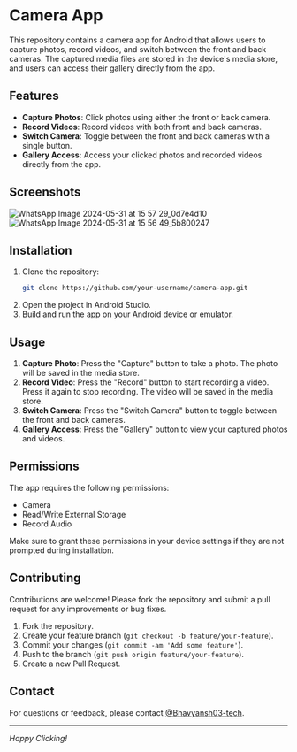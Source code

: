 # Camera App

This repository contains a camera app for Android that allows users to capture photos, record videos, and switch between the front and back cameras. The captured media files are stored in the device's media store, and users can access their gallery directly from the app.

## Features

- **Capture Photos**: Click photos using either the front or back camera.
- **Record Videos**: Record videos with both front and back cameras.
- **Switch Camera**: Toggle between the front and back cameras with a single button.
- **Gallery Access**: Access your clicked photos and recorded videos directly from the app.

## Screenshots

![WhatsApp Image 2024-05-31 at 15 57 29_0d7e4d10](https://github.com/Bhavyansh03-tech/Camera_App/assets/96388594/ae842918-4ca9-4ac8-92ae-ae9ee69e8222)
![WhatsApp Image 2024-05-31 at 15 56 49_5b800247](https://github.com/Bhavyansh03-tech/Camera_App/assets/96388594/1d6b08a2-14b0-4b94-9af1-f0a759c360f4)

## Installation


1. Clone the repository:
    ```bash
    git clone https://github.com/your-username/camera-app.git
    ```
2. Open the project in Android Studio.
3. Build and run the app on your Android device or emulator.

## Usage

1. **Capture Photo**: Press the "Capture" button to take a photo. The photo will be saved in the media store.
2. **Record Video**: Press the "Record" button to start recording a video. Press it again to stop recording. The video will be saved in the media store.
3. **Switch Camera**: Press the "Switch Camera" button to toggle between the front and back cameras.
4. **Gallery Access**: Press the "Gallery" button to view your captured photos and videos.

## Permissions

The app requires the following permissions:
- Camera
- Read/Write External Storage
- Record Audio

Make sure to grant these permissions in your device settings if they are not prompted during installation.

## Contributing

Contributions are welcome! Please fork the repository and submit a pull request for any improvements or bug fixes.

1. Fork the repository.
2. Create your feature branch (`git checkout -b feature/your-feature`).
3. Commit your changes (`git commit -am 'Add some feature'`).
4. Push to the branch (`git push origin feature/your-feature`).
5. Create a new Pull Request.

## Contact

For questions or feedback, please contact [@Bhavyansh03-tech](https://github.com/Bhavyansh03-tech).

---

*Happy Clicking!*
